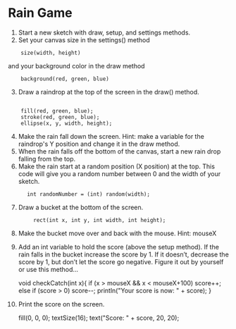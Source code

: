 
# Rain Game
1. Start a new sketch with draw, setup, and settings methods.
2. Set your canvas size in the settings() method
```
    size(width, height)
```
  and your background color in the draw method
```
    background(red, green, blue)
```
3. Draw a raindrop at the top of the screen in the draw() method.
```

    fill(red, green, blue);
    stroke(red, green, blue);
    ellipse(x, y, width, height);
```
4. Make the rain fall down the screen.
         Hint: make a variable for the raindrop's Y position and change it in the draw method.
5. When the rain falls off the bottom of the canvas, start a new rain drop falling from the top.
6.  Make the rain start at a random position (X position) at the top. This code will give you a random number between 0 and the width of your sketch.
```
      int randomNumber = (int) random(width);
```
7. Draw a bucket at the bottom of the screen.
```
        rect(int x, int y, int width, int height);
```
8. Make the bucket move over and back with the mouse. Hint: mouseX
9. Add an int variable to hold the score (above the setup method). If the rain falls in the bucket increase the score by 1. If it doesn’t, decrease the score by 1, but don’t let the score go negative. Figure it out by yourself or use this method…

    void checkCatch(int x){
         if (x > mouseX && x < mouseX+100)
            score++;
         else if (score > 0) 
            score--;
        println("Your score is now: " + score);
    }
10. Print the score on the screen.

    fill(0, 0, 0);
    textSize(16);
    text("Score: " + score, 20, 20);
 

